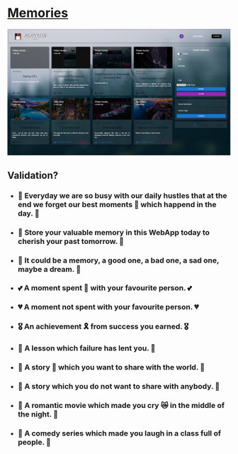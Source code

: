 
# [Memories](https://memories-pritam.netlify.app/posts)

![Preview](assets/preview.png)

## Validation?

- ### 🎏 Everyday we are so busy with our daily hustles that at the end we forget our best moments 🎊 which happend in the day. 🎏
- ### 🎎 Store your valuable memory in this WebApp today to cherish your past tomorrow. 🎎
- ### 🎇 It could be a memory, a good one, a bad one, a sad one, maybe a dream. 🎇
- ### 💕 A moment spent 🎉 with your favourite person. 💕
- ### 💔 A moment not spent with your favourite person. 💔
- ### 🎖️ An achievement 🎗️ from success you earned. 🎖️
- ### 🎢 A lesson which failure has lent you. 🎢
- ### 🎁 A story 🎂 which you want to share with the world. 🎁
- ### 🎀 A story which you do not want to share with anybody. 🎀
- ### 🌃 A romantic movie which made you cry 😿 in the middle of the night. 🌃
- ### 🍾 A comedy series which made you laugh in a class full of people. 🍾
